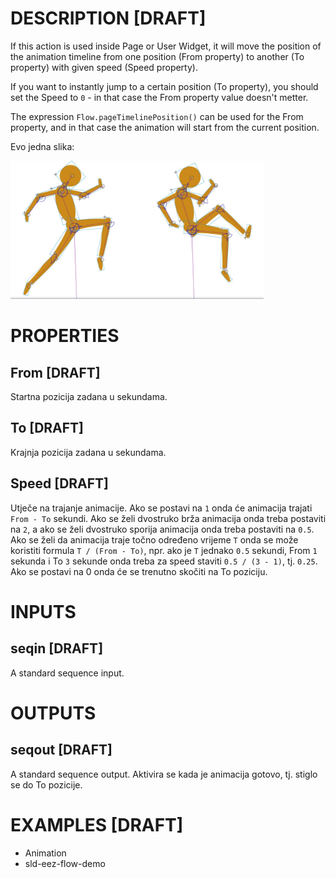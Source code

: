 # DESCRIPTION [DRAFT]

If this action is used inside Page or User Widget, it will move the position of the animation timeline from one position (From property) to another (To property) with given speed (Speed ​​property).

If you want to instantly jump to a certain position (To property), you should set the Speed to `0` - in that case the From property value doesn't metter.

The expression `Flow.pageTimelinePosition()` can be used for the From property, and in that case the animation will start from the current position.

Evo jedna slika:

![Alt text](../images/animation.png)

# PROPERTIES

## From [DRAFT]

Startna pozicija zadana u sekundama.

## To [DRAFT]

Krajnja pozicija zadana u sekundama.

## Speed [DRAFT]

Utječe na trajanje animacije. Ako se postavi na `1` onda će animacija trajati `From - To` sekundi. Ako se želi dvostruko brža animacija onda treba postaviti na `2`, a ako se želi dvostruko sporija animacija onda treba postaviti na `0.5`. Ako se želi da animacija traje točno određeno vrijeme `T` onda se može koristiti formula `T / (From - To)`, npr. ako je `T` jednako `0.5` sekundi, From `1` sekunda i To `3` sekunde onda treba za speed staviti `0.5 / (3 - 1)`, tj. `0.25`. Ako se postavi na 0 onda će se trenutno skočiti na To poziciju.

# INPUTS

## seqin [DRAFT]

A standard sequence input.

# OUTPUTS

## seqout [DRAFT]

A standard sequence output. Aktivira se kada je animacija gotovo, tj. stiglo se do To pozicije.

# EXAMPLES [DRAFT]

-   Animation
-   sld-eez-flow-demo
